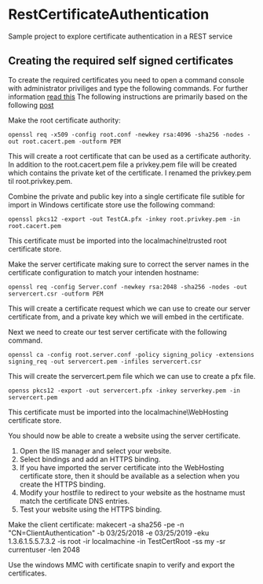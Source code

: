 # RestCertificateAuthentication
Sample project to explore certificate authentication in a REST service

## Creating the required self signed certificates
To create the required certificates you need to open a command console with administrator priviliges and type the following commands.
For further information [read this](https://itq.nl/testing-with-client-certificate-authentication-in-a-development-environment-on-iis-8-5/)
The following instructions are primarily based on the following [post](https://stackoverflow.com/questions/21297139/how-do-you-sign-a-certificate-signing-request-with-your-certification-authority/21340898#21340898) 

Make the root certificate authority:
```
openssl req -x509 -config root.conf -newkey rsa:4096 -sha256 -nodes -out root.cacert.pem -outform PEM
```

This will create a root certificate that can be used as a certificate authority.
In addition to the root.cacert.pem file a privkey.pem file will be created which contains the private ket of the certificate.
I renamed the privkey.pem til root.privkey.pem.

Combine the private and public key into a single certificate file sutible for import in Windows certificate store use the following command:
```
openssl pkcs12 -export -out TestCA.pfx -inkey root.privkey.pem -in root.cacert.pem
```
This certificate must be imported into the localmachine\trusted root certificate store.


Make the server certificate making sure to correct the server names in the certificate configuration to match your intenden hostname:
```
openssl req -config Server.conf -newkey rsa:2048 -sha256 -nodes -out servercert.csr -outform PEM
```

This will create a certificate request which we can use to create our server certificate from, and a private key which we will embed in the certificate.

Next we need to create our test server certificate with the following command.
```
openssl ca -config root.server.conf -policy signing_policy -extensions signing_req -out servercert.pem -infiles servercert.csr
```

This will create the servercert.pem file which we can use to create a pfx file.
```
openss pkcs12 -export -out servercert.pfx -inkey serverkey.pem -in servercert.pem
```
This certificate must be imported into the localmachine\WebHosting certificate store.

You should now be able to create a website using the server certificate.
1. Open the IIS manager and select your website.
2. Select bindings and add an HTTPS binding.
3. If you have imported the server certificate into the WebHosting certificate store, then it should be available as a selection when you create the HTTPS binding.
4. Modify your hostfile to redirect to your website as the hostname must match the certificate DNS entries.
5. Test your website using the HTTPS binding.



Make the client certificate:
makecert -a sha256 -pe -n "CN=ClientAuthentication" -b 03/25/2018 -e 03/25/2019 -eku 1.3.6.1.5.5.7.3.2 -is root -ir localmachine -in TestCertRoot -ss my -sr currentuser -len 2048

Use the windows MMC with certificate snapin to verify and export the certificates.